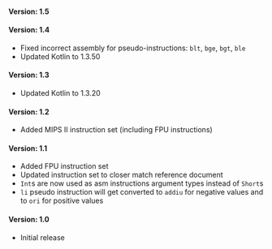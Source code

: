 #### Version: 1.5

#### Version: 1.4
- Fixed incorrect assembly for pseudo-instructions: `blt`, `bge`, `bgt`, `ble`
- Updated Kotlin to 1.3.50

#### Version: 1.3
- Updated Kotlin to 1.3.20

#### Version: 1.2
- Added MIPS II instruction set (including FPU instructions)

#### Version: 1.1
- Added FPU instruction set
- Updated instruction set to closer match reference document
- `Int`s are now used as asm instructions argument types instead of `Short`s
- `li` pseudo instruction will get converted to `addiu`  for negative values and to `ori` for positive values

#### Version: 1.0
- Initial release
